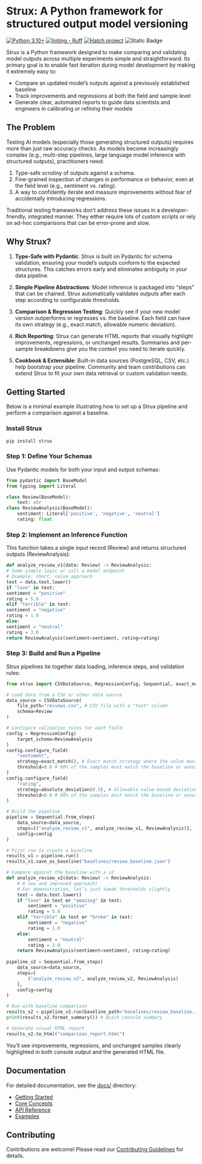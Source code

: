 # Strux: A Python framework for structured output model versioning

[![Python 3.10+](https://img.shields.io/badge/python-3.10+-blue.svg)](https://www.python.org/downloads/) [![linting - Ruff](https://img.shields.io/endpoint?url=https://raw.githubusercontent.com/astral-sh/ruff/main/assets/badge/v2.json)](https://github.com/astral-sh/ruff) [![Hatch project](https://img.shields.io/badge/%F0%9F%A5%9A-Hatch-4051b5.svg)](https://github.com/pypa/hatch) ![Static Badge](https://img.shields.io/badge/Pydantic-red?logo=pydantic&label=%20&labelColor=gray&color=%23E92063&link=https%3A%2F%2Fpypi.org%2Fproject%2Fpydantic%2F)

Strux is a Python framework designed to make comparing and validating model outputs across multiple experiments simple and straightforward. Its primary goal is to enable fast iteration during model development by making it extremely easy to:
- Compare an updated model’s outputs against a previously established baseline
- Track improvements and regressions at both the field and sample level
- Generate clear, automated reports to guide data scientists and engineers in calibrating or refining their models

## The Problem

Testing AI models (especially those generating structured outputs) requires more than just raw accuracy checks. As models become increasingly complex (e.g., multi-step pipelines, large language model inference with structured outputs), practitioners need:
1. Type-safe scrutiny of outputs against a schema.
2. Fine-grained inspection of changes in performance or behavior, even at the field level (e.g., sentiment vs. rating).
3. A way to confidently iterate and measure improvements without fear of accidentally introducing regressions.

Traditional testing frameworks don’t address these issues in a developer-friendly, integrated manner. They either require lots of custom scripts or rely on ad-hoc comparisons that can be error-prone and slow.


## Why Strux?

1. **Type-Safe with Pydantic**: Strux is built on Pydantic for schema validation, ensuring your model’s outputs conform to the expected structures. This catches errors early and eliminates ambiguity in your data pipeline.

2. **Simple Pipeline Abstractions**: Model inference is packaged into “steps” that can be chained. Strux automatically validates outputs after each step according to configurable thresholds.

3. **Comparison & Regression Testing**: Quickly see if your new model version outperforms or regresses vs. the baseline. Each field can have its own strategy (e.g., exact match, allowable numeric deviation).

4. **Rich Reporting**: Strux can generate HTML reports that visually highlight improvements, regressions, or unchanged results. Summaries and per-sample breakdowns give you the context you need to iterate quickly.

5. **Cookbook & Extensible**: Built-in data sources (PostgreSQL, CSV, etc.) help bootstrap your pipeline. Community and team contributions can extend Strux to fit your own data retrieval or custom validation needs.


## Getting Started

Below is a minimal example illustrating how to set up a Strux pipeline and perform a comparison against a baseline.

### Install Strux
```bash
pip install strux
```

### Step 1: Define Your Schemas

Use Pydantic models for both your input and output schemas:

```python
from pydantic import BaseModel
from typing import Literal

class Review(BaseModel):
    text: str
class ReviewAnalysis(BaseModel):
    sentiment: Literal['positive', 'negative', 'neutral']
    rating: float
```


### Step 2: Implement an Inference Function

This function takes a single input record (Review) and returns structured outputs (ReviewAnalysis):

```python
def analyze_review_v1(data: Review) -> ReviewAnalysis:
# Some simple logic or call a model endpoint
# Example: short, naive approach
text = data.text.lower()
if "love" in text:
sentiment = "positive"
rating = 5.0
elif "terrible" in text:
sentiment = "negative"
rating = 1.0
else:
sentiment = "neutral"
rating = 3.0
return ReviewAnalysis(sentiment=sentiment, rating=rating)
```


### Step 3: Build and Run a Pipeline

Strux pipelines tie together data loading, inference steps, and validation rules:

```python
from strux import CSVDataSource, RegressionConfig, Sequential, exact_match, absolute_deviation

# Load data from a CSV or other data source
data_source = CSVDataSource(
    file_path="reviews.csv", # CSV file with a "text" column
    schema=Review
)

# Configure validation rules for each field
config = RegressionConfig(
    target_schema=ReviewAnalysis
)
config.configure_field(
    "sentiment", 
    strategy=exact_match(), # Exact match strategy where the value must be exactly the same as the baseline
    threshold=0.8 # 80% of the samples must match the baseline or annotation
)
config.configure_field(
    "rating", 
    strategy=absolute_deviation(0.5), # Allowable value-based deviation of 0.5
    threshold=0.9 # 90% of the samples must match the baseline or annotation
)

# Build the pipeline
pipeline = Sequential.from_steps(
    data_source=data_source,
    steps=[("analyze_review_v1", analyze_review_v1, ReviewAnalysis)],
    config=config
)

# First run to create a baseline
results_v1 = pipeline.run()
results_v1.save_as_baseline("baselines/review_baseline.json")

# Compare against the baseline with a v2
def analyze_review_v2(data: Review) -> ReviewAnalysis:
    # A new and improved approach!
    # For demonstration, let’s just tweak thresholds slightly
    text = data.text.lower()
    if "love" in text or "amazing" in text:
        sentiment = "positive"
        rating = 5.0
    elif "terrible" in text or "broke" in text:
        sentiment = "negative"
        rating = 1.0
    else:
        sentiment = "neutral"
        rating = 3.0
    return ReviewAnalysis(sentiment=sentiment, rating=rating)
    
pipeline_v2 = Sequential.from_steps(
    data_source=data_source,
    steps=[
        ("analyze_review_v2", analyze_review_v2, ReviewAnalysis)
    ],
    config=config
)

# Run with baseline comparison
results_v2 = pipeline_v2.run(baseline_path="baselines/review_baseline.json")
print(results_v2.format_summary()) # Quick console summary

# Generate visual HTML report
results_v2.to_html("comparison_report.html")
```


You’ll see improvements, regressions, and unchanged samples clearly highlighted in both console output and the generated HTML file.

## Documentation

For detailed documentation, see the [docs/](docs/) directory:

- [Getting Started](docs/getting-started.md)
- [Core Concepts](docs/core-concepts.md)
- [API Reference](docs/api-reference.md)
- [Examples](docs/examples.md)

## Contributing

Contributions are welcome! Please read our [Contributing Guidelines](CONTRIBUTING.md) for details.

